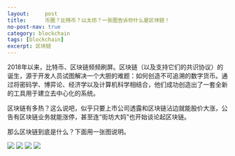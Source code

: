 ```yaml
---
layout:     post
title:      币圈？比特币？以太坊？一张图告诉你什么是区块链！
no-post-nav: true
category: blockchain
tags: [blockchain]
excerpt: 区块链
---
```


2018年以来，比特币、区块链频频刷屏。区块链（以及支持它们的共识协议）的诞生，源于开发人员试图解决一个大胆的难题：如何创造不可追溯的数字货币。通过将密码学、博弈论、经济学以及计算机科学相结合，他们成功创造出了一套全新的工具用于建立去中心化的系统。

区块链有多热？这么说吧，似乎只要上市公司透露和区块链沾边就能股价大涨，公告有区块链业务就能涨停，甚至连“街坊大妈”也开始谈论起区块链。

那么区块链到底是什么？下面用一张图说明。

![](http://www.hlbhcz.com/assets/images/2019/blockchain/blockchain1.jpg)
![](http://www.hlbhcz.com/assets/images/2019/blockchain/blockchain2.jpg)
![](http://www.hlbhcz.com/assets/images/2019/blockchain/blockchain3.jpg)
![](http://www.hlbhcz.com/assets/images/2019/blockchain/blockchain4.jpg)


